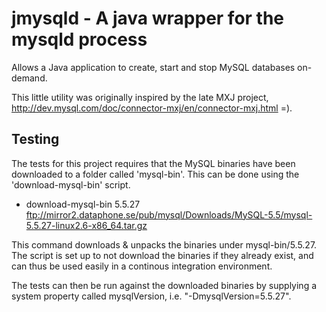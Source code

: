 jmysqld - A java wrapper for the mysqld process
===============================================

Allows a Java application to create, start and stop MySQL databases
on-demand.

This little utility was originally inspired by the late MXJ project,
http://dev.mysql.com/doc/connector-mxj/en/connector-mxj.html =).

Testing
-------
The tests for this project requires that the MySQL binaries have been downloaded
to a folder called 'mysql-bin'. This can be done using the 'download-mysql-bin'
script.

* download-mysql-bin 5.5.27 ftp://mirror2.dataphone.se/pub/mysql/Downloads/MySQL-5.5/mysql-5.5.27-linux2.6-x86_64.tar.gz

This command downloads & unpacks the binaries under mysql-bin/5.5.27. The script is set up to not
download the binaries if they already exist, and can thus be used easily in a continous integration
environment.

The tests can then be run against the downloaded binaries by supplying a system property
called mysqlVersion, i.e. "-DmysqlVersion=5.5.27".

